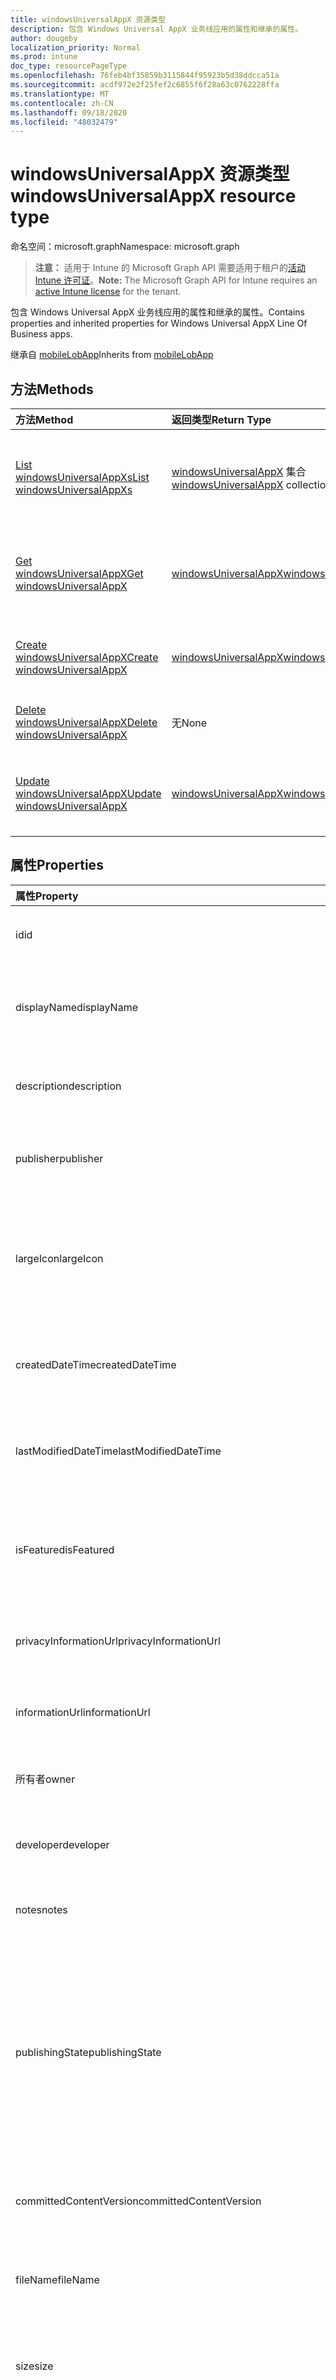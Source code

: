 ```yaml
---
title: windowsUniversalAppX 资源类型
description: 包含 Windows Universal AppX 业务线应用的属性和继承的属性。
author: dougeby
localization_priority: Normal
ms.prod: intune
doc_type: resourcePageType
ms.openlocfilehash: 76feb4bf35859b3115844f95923b5d38ddcca51a
ms.sourcegitcommit: acdf972e2f25fef2c6855f6f28a63c0762228ffa
ms.translationtype: MT
ms.contentlocale: zh-CN
ms.lasthandoff: 09/18/2020
ms.locfileid: "48032479"
---
```

# <a name="windowsuniversalappx-resource-type"></a><span data-ttu-id="7669c-103">windowsUniversalAppX 资源类型</span><span class="sxs-lookup"><span data-stu-id="7669c-103">windowsUniversalAppX resource type</span></span>

<span data-ttu-id="7669c-104">命名空间：microsoft.graph</span><span class="sxs-lookup"><span data-stu-id="7669c-104">Namespace: microsoft.graph</span></span>

> <span data-ttu-id="7669c-105">**注意：** 适用于 Intune 的 Microsoft Graph API 需要适用于租户的[活动 Intune 许可证](https://go.microsoft.com/fwlink/?linkid=839381)。</span><span class="sxs-lookup"><span data-stu-id="7669c-105">**Note:** The Microsoft Graph API for Intune requires an [active Intune license](https://go.microsoft.com/fwlink/?linkid=839381) for the tenant.</span></span>

<span data-ttu-id="7669c-106">包含 Windows Universal AppX 业务线应用的属性和继承的属性。</span><span class="sxs-lookup"><span data-stu-id="7669c-106">Contains properties and inherited properties for Windows Universal AppX Line Of Business apps.</span></span>


<span data-ttu-id="7669c-107">继承自 [mobileLobApp](../resources/intune-apps-mobilelobapp.md)</span><span class="sxs-lookup"><span data-stu-id="7669c-107">Inherits from [mobileLobApp](../resources/intune-apps-mobilelobapp.md)</span></span>

## <a name="methods"></a><span data-ttu-id="7669c-108">方法</span><span class="sxs-lookup"><span data-stu-id="7669c-108">Methods</span></span>
|<span data-ttu-id="7669c-109">方法</span><span class="sxs-lookup"><span data-stu-id="7669c-109">Method</span></span>|<span data-ttu-id="7669c-110">返回类型</span><span class="sxs-lookup"><span data-stu-id="7669c-110">Return Type</span></span>|<span data-ttu-id="7669c-111">说明</span><span class="sxs-lookup"><span data-stu-id="7669c-111">Description</span></span>|
|:---|:---|:---|
|[<span data-ttu-id="7669c-112">List windowsUniversalAppXs</span><span class="sxs-lookup"><span data-stu-id="7669c-112">List windowsUniversalAppXs</span></span>](../api/intune-apps-windowsuniversalappx-list.md)|<span data-ttu-id="7669c-113">[windowsUniversalAppX](../resources/intune-apps-windowsuniversalappx.md) 集合</span><span class="sxs-lookup"><span data-stu-id="7669c-113">[windowsUniversalAppX](../resources/intune-apps-windowsuniversalappx.md) collection</span></span>|<span data-ttu-id="7669c-114">列出 [windowsUniversalAppX](../resources/intune-apps-windowsuniversalappx.md) 对象的属性和关系。</span><span class="sxs-lookup"><span data-stu-id="7669c-114">List properties and relationships of the [windowsUniversalAppX](../resources/intune-apps-windowsuniversalappx.md) objects.</span></span>|
|[<span data-ttu-id="7669c-115">Get windowsUniversalAppX</span><span class="sxs-lookup"><span data-stu-id="7669c-115">Get windowsUniversalAppX</span></span>](../api/intune-apps-windowsuniversalappx-get.md)|[<span data-ttu-id="7669c-116">windowsUniversalAppX</span><span class="sxs-lookup"><span data-stu-id="7669c-116">windowsUniversalAppX</span></span>](../resources/intune-apps-windowsuniversalappx.md)|<span data-ttu-id="7669c-117">读取 [windowsUniversalAppX](../resources/intune-apps-windowsuniversalappx.md) 对象的属性和关系。</span><span class="sxs-lookup"><span data-stu-id="7669c-117">Read properties and relationships of the [windowsUniversalAppX](../resources/intune-apps-windowsuniversalappx.md) object.</span></span>|
|[<span data-ttu-id="7669c-118">Create windowsUniversalAppX</span><span class="sxs-lookup"><span data-stu-id="7669c-118">Create windowsUniversalAppX</span></span>](../api/intune-apps-windowsuniversalappx-create.md)|[<span data-ttu-id="7669c-119">windowsUniversalAppX</span><span class="sxs-lookup"><span data-stu-id="7669c-119">windowsUniversalAppX</span></span>](../resources/intune-apps-windowsuniversalappx.md)|<span data-ttu-id="7669c-120">创建新的 [windowsUniversalAppX](../resources/intune-apps-windowsuniversalappx.md) 对象。</span><span class="sxs-lookup"><span data-stu-id="7669c-120">Create a new [windowsUniversalAppX](../resources/intune-apps-windowsuniversalappx.md) object.</span></span>|
|[<span data-ttu-id="7669c-121">Delete windowsUniversalAppX</span><span class="sxs-lookup"><span data-stu-id="7669c-121">Delete windowsUniversalAppX</span></span>](../api/intune-apps-windowsuniversalappx-delete.md)|<span data-ttu-id="7669c-122">无</span><span class="sxs-lookup"><span data-stu-id="7669c-122">None</span></span>|<span data-ttu-id="7669c-123">删除 [windowsUniversalAppX](../resources/intune-apps-windowsuniversalappx.md)。</span><span class="sxs-lookup"><span data-stu-id="7669c-123">Deletes a [windowsUniversalAppX](../resources/intune-apps-windowsuniversalappx.md).</span></span>|
|[<span data-ttu-id="7669c-124">Update windowsUniversalAppX</span><span class="sxs-lookup"><span data-stu-id="7669c-124">Update windowsUniversalAppX</span></span>](../api/intune-apps-windowsuniversalappx-update.md)|[<span data-ttu-id="7669c-125">windowsUniversalAppX</span><span class="sxs-lookup"><span data-stu-id="7669c-125">windowsUniversalAppX</span></span>](../resources/intune-apps-windowsuniversalappx.md)|<span data-ttu-id="7669c-126">更新 [windowsUniversalAppX](../resources/intune-apps-windowsuniversalappx.md) 对象的属性。</span><span class="sxs-lookup"><span data-stu-id="7669c-126">Update the properties of a [windowsUniversalAppX](../resources/intune-apps-windowsuniversalappx.md) object.</span></span>|

## <a name="properties"></a><span data-ttu-id="7669c-127">属性</span><span class="sxs-lookup"><span data-stu-id="7669c-127">Properties</span></span>
|<span data-ttu-id="7669c-128">属性</span><span class="sxs-lookup"><span data-stu-id="7669c-128">Property</span></span>|<span data-ttu-id="7669c-129">类型</span><span class="sxs-lookup"><span data-stu-id="7669c-129">Type</span></span>|<span data-ttu-id="7669c-130">说明</span><span class="sxs-lookup"><span data-stu-id="7669c-130">Description</span></span>|
|:---|:---|:---|
|<span data-ttu-id="7669c-131">id</span><span class="sxs-lookup"><span data-stu-id="7669c-131">id</span></span>|<span data-ttu-id="7669c-132">String</span><span class="sxs-lookup"><span data-stu-id="7669c-132">String</span></span>|<span data-ttu-id="7669c-133">实体的键。</span><span class="sxs-lookup"><span data-stu-id="7669c-133">Key of the entity.</span></span> <span data-ttu-id="7669c-134">继承自 [mobileApp](../resources/intune-apps-mobileapp.md)</span><span class="sxs-lookup"><span data-stu-id="7669c-134">Inherited from [mobileApp](../resources/intune-apps-mobileapp.md)</span></span>|
|<span data-ttu-id="7669c-135">displayName</span><span class="sxs-lookup"><span data-stu-id="7669c-135">displayName</span></span>|<span data-ttu-id="7669c-136">String</span><span class="sxs-lookup"><span data-stu-id="7669c-136">String</span></span>|<span data-ttu-id="7669c-137">管理员提供或导入的应用标题。</span><span class="sxs-lookup"><span data-stu-id="7669c-137">The admin provided or imported title of the app.</span></span> <span data-ttu-id="7669c-138">继承自 [mobileApp](../resources/intune-apps-mobileapp.md)</span><span class="sxs-lookup"><span data-stu-id="7669c-138">Inherited from [mobileApp](../resources/intune-apps-mobileapp.md)</span></span>|
|<span data-ttu-id="7669c-139">description</span><span class="sxs-lookup"><span data-stu-id="7669c-139">description</span></span>|<span data-ttu-id="7669c-140">String</span><span class="sxs-lookup"><span data-stu-id="7669c-140">String</span></span>|<span data-ttu-id="7669c-141">应用的说明。</span><span class="sxs-lookup"><span data-stu-id="7669c-141">The description of the app.</span></span> <span data-ttu-id="7669c-142">继承自 [mobileApp](../resources/intune-apps-mobileapp.md)</span><span class="sxs-lookup"><span data-stu-id="7669c-142">Inherited from [mobileApp](../resources/intune-apps-mobileapp.md)</span></span>|
|<span data-ttu-id="7669c-143">publisher</span><span class="sxs-lookup"><span data-stu-id="7669c-143">publisher</span></span>|<span data-ttu-id="7669c-144">String</span><span class="sxs-lookup"><span data-stu-id="7669c-144">String</span></span>|<span data-ttu-id="7669c-145">应用的发布者。</span><span class="sxs-lookup"><span data-stu-id="7669c-145">The publisher of the app.</span></span> <span data-ttu-id="7669c-146">继承自 [mobileApp](../resources/intune-apps-mobileapp.md)</span><span class="sxs-lookup"><span data-stu-id="7669c-146">Inherited from [mobileApp](../resources/intune-apps-mobileapp.md)</span></span>|
|<span data-ttu-id="7669c-147">largeIcon</span><span class="sxs-lookup"><span data-stu-id="7669c-147">largeIcon</span></span>|[<span data-ttu-id="7669c-148">mimeContent</span><span class="sxs-lookup"><span data-stu-id="7669c-148">mimeContent</span></span>](../resources/intune-shared-mimecontent.md)|<span data-ttu-id="7669c-149">要显示在应用详细信息中并用于图标上传的大图标。</span><span class="sxs-lookup"><span data-stu-id="7669c-149">The large icon, to be displayed in the app details and used for upload of the icon.</span></span> <span data-ttu-id="7669c-150">继承自 [mobileApp](../resources/intune-apps-mobileapp.md)</span><span class="sxs-lookup"><span data-stu-id="7669c-150">Inherited from [mobileApp](../resources/intune-apps-mobileapp.md)</span></span>|
|<span data-ttu-id="7669c-151">createdDateTime</span><span class="sxs-lookup"><span data-stu-id="7669c-151">createdDateTime</span></span>|<span data-ttu-id="7669c-152">DateTimeOffset</span><span class="sxs-lookup"><span data-stu-id="7669c-152">DateTimeOffset</span></span>|<span data-ttu-id="7669c-153">创建应用的日期和时间。</span><span class="sxs-lookup"><span data-stu-id="7669c-153">The date and time the app was created.</span></span> <span data-ttu-id="7669c-154">继承自 [mobileApp](../resources/intune-apps-mobileapp.md)</span><span class="sxs-lookup"><span data-stu-id="7669c-154">Inherited from [mobileApp](../resources/intune-apps-mobileapp.md)</span></span>|
|<span data-ttu-id="7669c-155">lastModifiedDateTime</span><span class="sxs-lookup"><span data-stu-id="7669c-155">lastModifiedDateTime</span></span>|<span data-ttu-id="7669c-156">DateTimeOffset</span><span class="sxs-lookup"><span data-stu-id="7669c-156">DateTimeOffset</span></span>|<span data-ttu-id="7669c-157">上次修改应用的日期和时间。</span><span class="sxs-lookup"><span data-stu-id="7669c-157">The date and time the app was last modified.</span></span> <span data-ttu-id="7669c-158">继承自 [mobileApp](../resources/intune-apps-mobileapp.md)</span><span class="sxs-lookup"><span data-stu-id="7669c-158">Inherited from [mobileApp](../resources/intune-apps-mobileapp.md)</span></span>|
|<span data-ttu-id="7669c-159">isFeatured</span><span class="sxs-lookup"><span data-stu-id="7669c-159">isFeatured</span></span>|<span data-ttu-id="7669c-160">Boolean</span><span class="sxs-lookup"><span data-stu-id="7669c-160">Boolean</span></span>|<span data-ttu-id="7669c-161">指示应用是否被管理员标记为特色的值。继承自 [mobileApp](../resources/intune-apps-mobileapp.md)</span><span class="sxs-lookup"><span data-stu-id="7669c-161">The value indicating whether the app is marked as featured by the admin. Inherited from [mobileApp](../resources/intune-apps-mobileapp.md)</span></span>|
|<span data-ttu-id="7669c-162">privacyInformationUrl</span><span class="sxs-lookup"><span data-stu-id="7669c-162">privacyInformationUrl</span></span>|<span data-ttu-id="7669c-163">String</span><span class="sxs-lookup"><span data-stu-id="7669c-163">String</span></span>|<span data-ttu-id="7669c-164">隐私声明 URL。</span><span class="sxs-lookup"><span data-stu-id="7669c-164">The privacy statement Url.</span></span> <span data-ttu-id="7669c-165">继承自 [mobileApp](../resources/intune-apps-mobileapp.md)</span><span class="sxs-lookup"><span data-stu-id="7669c-165">Inherited from [mobileApp](../resources/intune-apps-mobileapp.md)</span></span>|
|<span data-ttu-id="7669c-166">informationUrl</span><span class="sxs-lookup"><span data-stu-id="7669c-166">informationUrl</span></span>|<span data-ttu-id="7669c-167">String</span><span class="sxs-lookup"><span data-stu-id="7669c-167">String</span></span>|<span data-ttu-id="7669c-168">详细信息 URL。</span><span class="sxs-lookup"><span data-stu-id="7669c-168">The more information Url.</span></span> <span data-ttu-id="7669c-169">继承自 [mobileApp](../resources/intune-apps-mobileapp.md)</span><span class="sxs-lookup"><span data-stu-id="7669c-169">Inherited from [mobileApp](../resources/intune-apps-mobileapp.md)</span></span>|
|<span data-ttu-id="7669c-170">所有者</span><span class="sxs-lookup"><span data-stu-id="7669c-170">owner</span></span>|<span data-ttu-id="7669c-171">String</span><span class="sxs-lookup"><span data-stu-id="7669c-171">String</span></span>|<span data-ttu-id="7669c-172">应用的所有者。</span><span class="sxs-lookup"><span data-stu-id="7669c-172">The owner of the app.</span></span> <span data-ttu-id="7669c-173">继承自 [mobileApp](../resources/intune-apps-mobileapp.md)</span><span class="sxs-lookup"><span data-stu-id="7669c-173">Inherited from [mobileApp](../resources/intune-apps-mobileapp.md)</span></span>|
|<span data-ttu-id="7669c-174">developer</span><span class="sxs-lookup"><span data-stu-id="7669c-174">developer</span></span>|<span data-ttu-id="7669c-175">String</span><span class="sxs-lookup"><span data-stu-id="7669c-175">String</span></span>|<span data-ttu-id="7669c-176">应用的开发者。</span><span class="sxs-lookup"><span data-stu-id="7669c-176">The developer of the app.</span></span> <span data-ttu-id="7669c-177">继承自 [mobileApp](../resources/intune-apps-mobileapp.md)</span><span class="sxs-lookup"><span data-stu-id="7669c-177">Inherited from [mobileApp](../resources/intune-apps-mobileapp.md)</span></span>|
|<span data-ttu-id="7669c-178">notes</span><span class="sxs-lookup"><span data-stu-id="7669c-178">notes</span></span>|<span data-ttu-id="7669c-179">String</span><span class="sxs-lookup"><span data-stu-id="7669c-179">String</span></span>|<span data-ttu-id="7669c-180">应用的备注。</span><span class="sxs-lookup"><span data-stu-id="7669c-180">Notes for the app.</span></span> <span data-ttu-id="7669c-181">继承自 [mobileApp](../resources/intune-apps-mobileapp.md)</span><span class="sxs-lookup"><span data-stu-id="7669c-181">Inherited from [mobileApp](../resources/intune-apps-mobileapp.md)</span></span>|
|<span data-ttu-id="7669c-182">publishingState</span><span class="sxs-lookup"><span data-stu-id="7669c-182">publishingState</span></span>|[<span data-ttu-id="7669c-183">mobileAppPublishingState</span><span class="sxs-lookup"><span data-stu-id="7669c-183">mobileAppPublishingState</span></span>](../resources/intune-apps-mobileapppublishingstate.md)|<span data-ttu-id="7669c-184">应用的发布状态。</span><span class="sxs-lookup"><span data-stu-id="7669c-184">The publishing state for the app.</span></span> <span data-ttu-id="7669c-185">除非应用已发布，否则无法分配应用。</span><span class="sxs-lookup"><span data-stu-id="7669c-185">The app cannot be assigned unless the app is published.</span></span> <span data-ttu-id="7669c-186">继承自 [mobileApp](../resources/intune-apps-mobileapp.md)。</span><span class="sxs-lookup"><span data-stu-id="7669c-186">Inherited from [mobileApp](../resources/intune-apps-mobileapp.md).</span></span> <span data-ttu-id="7669c-187">可取值为：`notPublished`、`processing`、`published`。</span><span class="sxs-lookup"><span data-stu-id="7669c-187">Possible values are: `notPublished`, `processing`, `published`.</span></span>|
|<span data-ttu-id="7669c-188">committedContentVersion</span><span class="sxs-lookup"><span data-stu-id="7669c-188">committedContentVersion</span></span>|<span data-ttu-id="7669c-189">String</span><span class="sxs-lookup"><span data-stu-id="7669c-189">String</span></span>|<span data-ttu-id="7669c-190">内部提交的内容版本。</span><span class="sxs-lookup"><span data-stu-id="7669c-190">The internal committed content version.</span></span> <span data-ttu-id="7669c-191">继承自 [mobileLobApp](../resources/intune-apps-mobilelobapp.md)</span><span class="sxs-lookup"><span data-stu-id="7669c-191">Inherited from [mobileLobApp](../resources/intune-apps-mobilelobapp.md)</span></span>|
|<span data-ttu-id="7669c-192">fileName</span><span class="sxs-lookup"><span data-stu-id="7669c-192">fileName</span></span>|<span data-ttu-id="7669c-193">String</span><span class="sxs-lookup"><span data-stu-id="7669c-193">String</span></span>|<span data-ttu-id="7669c-194">主 Lob 应用程序文件的名称。</span><span class="sxs-lookup"><span data-stu-id="7669c-194">The name of the main Lob application file.</span></span> <span data-ttu-id="7669c-195">继承自 [mobileLobApp](../resources/intune-apps-mobilelobapp.md)</span><span class="sxs-lookup"><span data-stu-id="7669c-195">Inherited from [mobileLobApp](../resources/intune-apps-mobilelobapp.md)</span></span>|
|<span data-ttu-id="7669c-196">size</span><span class="sxs-lookup"><span data-stu-id="7669c-196">size</span></span>|<span data-ttu-id="7669c-197">Int64</span><span class="sxs-lookup"><span data-stu-id="7669c-197">Int64</span></span>|<span data-ttu-id="7669c-198">总大小，包括所有已上传文件。</span><span class="sxs-lookup"><span data-stu-id="7669c-198">The total size, including all uploaded files.</span></span> <span data-ttu-id="7669c-199">继承自 [mobileLobApp](../resources/intune-apps-mobilelobapp.md)</span><span class="sxs-lookup"><span data-stu-id="7669c-199">Inherited from [mobileLobApp](../resources/intune-apps-mobilelobapp.md)</span></span>|
|<span data-ttu-id="7669c-200">applicableArchitectures</span><span class="sxs-lookup"><span data-stu-id="7669c-200">applicableArchitectures</span></span>|[<span data-ttu-id="7669c-201">windowsArchitecture</span><span class="sxs-lookup"><span data-stu-id="7669c-201">windowsArchitecture</span></span>](../resources/intune-apps-windowsarchitecture.md)|<span data-ttu-id="7669c-202">可运行此应用的 Windows 体系结构。</span><span class="sxs-lookup"><span data-stu-id="7669c-202">The Windows architecture(s) for which this app can run on.</span></span> <span data-ttu-id="7669c-203">可取值为：`none`、`x86`、`x64`、`arm`、`neutral`。</span><span class="sxs-lookup"><span data-stu-id="7669c-203">Possible values are: `none`, `x86`, `x64`, `arm`, `neutral`.</span></span>|
|<span data-ttu-id="7669c-204">applicableDeviceTypes</span><span class="sxs-lookup"><span data-stu-id="7669c-204">applicableDeviceTypes</span></span>|[<span data-ttu-id="7669c-205">windowsDeviceType</span><span class="sxs-lookup"><span data-stu-id="7669c-205">windowsDeviceType</span></span>](../resources/intune-apps-windowsdevicetype.md)|<span data-ttu-id="7669c-206">可运行此应用的 Windows 设备类型。</span><span class="sxs-lookup"><span data-stu-id="7669c-206">The Windows device type(s) for which this app can run on.</span></span> <span data-ttu-id="7669c-207">可取值为：`none`、`desktop`、`mobile`、`holographic`、`team`。</span><span class="sxs-lookup"><span data-stu-id="7669c-207">Possible values are: `none`, `desktop`, `mobile`, `holographic`, `team`.</span></span>|
|<span data-ttu-id="7669c-208">identityName</span><span class="sxs-lookup"><span data-stu-id="7669c-208">identityName</span></span>|<span data-ttu-id="7669c-209">String</span><span class="sxs-lookup"><span data-stu-id="7669c-209">String</span></span>|<span data-ttu-id="7669c-210">标识名称。</span><span class="sxs-lookup"><span data-stu-id="7669c-210">The Identity Name.</span></span>|
|<span data-ttu-id="7669c-211">identityPublisherHash</span><span class="sxs-lookup"><span data-stu-id="7669c-211">identityPublisherHash</span></span>|<span data-ttu-id="7669c-212">String</span><span class="sxs-lookup"><span data-stu-id="7669c-212">String</span></span>|<span data-ttu-id="7669c-213">标识发布者哈希。</span><span class="sxs-lookup"><span data-stu-id="7669c-213">The Identity Publisher Hash.</span></span>|
|<span data-ttu-id="7669c-214">identityResourceIdentifier</span><span class="sxs-lookup"><span data-stu-id="7669c-214">identityResourceIdentifier</span></span>|<span data-ttu-id="7669c-215">String</span><span class="sxs-lookup"><span data-stu-id="7669c-215">String</span></span>|<span data-ttu-id="7669c-216">标识资源标识符。</span><span class="sxs-lookup"><span data-stu-id="7669c-216">The Identity Resource Identifier.</span></span>|
|<span data-ttu-id="7669c-217">isBundle</span><span class="sxs-lookup"><span data-stu-id="7669c-217">isBundle</span></span>|<span data-ttu-id="7669c-218">Boolean</span><span class="sxs-lookup"><span data-stu-id="7669c-218">Boolean</span></span>|<span data-ttu-id="7669c-219">应用是否为捆绑包。</span><span class="sxs-lookup"><span data-stu-id="7669c-219">Whether or not the app is a bundle.</span></span>|
|<span data-ttu-id="7669c-220">minimumSupportedOperatingSystem</span><span class="sxs-lookup"><span data-stu-id="7669c-220">minimumSupportedOperatingSystem</span></span>|[<span data-ttu-id="7669c-221">windowsMinimumOperatingSystem</span><span class="sxs-lookup"><span data-stu-id="7669c-221">windowsMinimumOperatingSystem</span></span>](../resources/intune-apps-windowsminimumoperatingsystem.md)|<span data-ttu-id="7669c-222">最低适用操作系统的值。</span><span class="sxs-lookup"><span data-stu-id="7669c-222">The value for the minimum applicable operating system.</span></span>|
|<span data-ttu-id="7669c-223">identityVersion</span><span class="sxs-lookup"><span data-stu-id="7669c-223">identityVersion</span></span>|<span data-ttu-id="7669c-224">String</span><span class="sxs-lookup"><span data-stu-id="7669c-224">String</span></span>|<span data-ttu-id="7669c-225">标识版本。</span><span class="sxs-lookup"><span data-stu-id="7669c-225">The identity version.</span></span>|

## <a name="relationships"></a><span data-ttu-id="7669c-226">关系</span><span class="sxs-lookup"><span data-stu-id="7669c-226">Relationships</span></span>
|<span data-ttu-id="7669c-227">关系</span><span class="sxs-lookup"><span data-stu-id="7669c-227">Relationship</span></span>|<span data-ttu-id="7669c-228">类型</span><span class="sxs-lookup"><span data-stu-id="7669c-228">Type</span></span>|<span data-ttu-id="7669c-229">说明</span><span class="sxs-lookup"><span data-stu-id="7669c-229">Description</span></span>|
|:---|:---|:---|
|<span data-ttu-id="7669c-230">categories</span><span class="sxs-lookup"><span data-stu-id="7669c-230">categories</span></span>|<span data-ttu-id="7669c-231">[mobileAppCategory](../resources/intune-apps-mobileappcategory.md) 集合</span><span class="sxs-lookup"><span data-stu-id="7669c-231">[mobileAppCategory](../resources/intune-apps-mobileappcategory.md) collection</span></span>|<span data-ttu-id="7669c-232">此应用的类别列表。</span><span class="sxs-lookup"><span data-stu-id="7669c-232">The list of categories for this app.</span></span> <span data-ttu-id="7669c-233">继承自 [mobileApp](../resources/intune-apps-mobileapp.md)</span><span class="sxs-lookup"><span data-stu-id="7669c-233">Inherited from [mobileApp](../resources/intune-apps-mobileapp.md)</span></span>|
|<span data-ttu-id="7669c-234">assignments</span><span class="sxs-lookup"><span data-stu-id="7669c-234">assignments</span></span>|<span data-ttu-id="7669c-235">[mobileAppAssignment](../resources/intune-apps-mobileappassignment.md) 集合</span><span class="sxs-lookup"><span data-stu-id="7669c-235">[mobileAppAssignment](../resources/intune-apps-mobileappassignment.md) collection</span></span>|<span data-ttu-id="7669c-236">此移动应用的组分配的列表。</span><span class="sxs-lookup"><span data-stu-id="7669c-236">The list of group assignments for this mobile app.</span></span> <span data-ttu-id="7669c-237">继承自 [mobileApp](../resources/intune-apps-mobileapp.md)</span><span class="sxs-lookup"><span data-stu-id="7669c-237">Inherited from [mobileApp](../resources/intune-apps-mobileapp.md)</span></span>|
|<span data-ttu-id="7669c-238">contentVersions</span><span class="sxs-lookup"><span data-stu-id="7669c-238">contentVersions</span></span>|<span data-ttu-id="7669c-239">[mobileAppContent](../resources/intune-apps-mobileappcontent.md) 集合</span><span class="sxs-lookup"><span data-stu-id="7669c-239">[mobileAppContent](../resources/intune-apps-mobileappcontent.md) collection</span></span>|<span data-ttu-id="7669c-240">此应用的内容版本列表。</span><span class="sxs-lookup"><span data-stu-id="7669c-240">The list of content versions for this app.</span></span> <span data-ttu-id="7669c-241">继承自 [mobileLobApp](../resources/intune-apps-mobilelobapp.md)</span><span class="sxs-lookup"><span data-stu-id="7669c-241">Inherited from [mobileLobApp](../resources/intune-apps-mobilelobapp.md)</span></span>|

## <a name="json-representation"></a><span data-ttu-id="7669c-242">JSON 表示形式</span><span class="sxs-lookup"><span data-stu-id="7669c-242">JSON Representation</span></span>
<span data-ttu-id="7669c-243">下面是资源的 JSON 表示形式。</span><span class="sxs-lookup"><span data-stu-id="7669c-243">Here is a JSON representation of the resource.</span></span>
<!-- {
  "blockType": "resource",
  "keyProperty": "id",
  "@odata.type": "microsoft.graph.windowsUniversalAppX"
}
-->
``` json
{
  "@odata.type": "#microsoft.graph.windowsUniversalAppX",
  "id": "String (identifier)",
  "displayName": "String",
  "description": "String",
  "publisher": "String",
  "largeIcon": {
    "@odata.type": "microsoft.graph.mimeContent",
    "type": "String",
    "value": "binary"
  },
  "createdDateTime": "String (timestamp)",
  "lastModifiedDateTime": "String (timestamp)",
  "isFeatured": true,
  "privacyInformationUrl": "String",
  "informationUrl": "String",
  "owner": "String",
  "developer": "String",
  "notes": "String",
  "publishingState": "String",
  "committedContentVersion": "String",
  "fileName": "String",
  "size": 1024,
  "applicableArchitectures": "String",
  "applicableDeviceTypes": "String",
  "identityName": "String",
  "identityPublisherHash": "String",
  "identityResourceIdentifier": "String",
  "isBundle": true,
  "minimumSupportedOperatingSystem": {
    "@odata.type": "microsoft.graph.windowsMinimumOperatingSystem",
    "v8_0": true,
    "v8_1": true,
    "v10_0": true
  },
  "identityVersion": "String"
}
```









